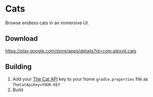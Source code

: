 # Cats
Browse endless cats in an immersive UI.
## Download
https://play.google.com/store/apps/details?id=com.alexvit.cats
## Building
1. Add your [The Cat API](http://thecatapi.com/) key to your home `gradle.properties` file as `TheCatApiKey=YOUR-KEY`
2. Build
